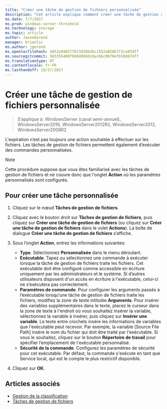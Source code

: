 ```yaml
---
title: "Créer une tâche de gestion de fichiers personnalisée"
description: "Cet article explique comment créer une tâche de gestion de fichiers personnalisée, ainsi que des tâches personnalisées."
ms.date: 7/7/2017
ms.prod: windows-server-threshold
ms.technology: storage
ms.topic: article
author: JasonGerend
manager: brianlic
ms.author: jgerend
ms.openlocfilehash: dd52a94657fb73d28b3bc1552a058b7f3ca954ff
ms.sourcegitcommit: 583355400f6b0d880dc0ac6bc06f0efb50d674f7
ms.translationtype: HT
ms.contentlocale: fr-FR
ms.lasthandoff: 10/17/2017
---
```

# <a name="create-a-custom-file-management-task"></a>Créer une tâche de gestion de fichiers personnalisée

> S’applique à: WindowsServer (canal semi-annuel), WindowsServer2016, WindowsServer2012R2, WindowsServer2012, WindowsServer2008R2

L'expiration n’est pas toujours une action souhaitée à effectuer sur les fichiers. Les tâches de gestion de fichiers permettent également d’exécuter des commandes personnalisées.

> [!Note]
> Cette procédure suppose que vous êtes familiarisé avec les tâches de gestion de fichiers et ne couvre donc que l'onglet **Action** où les paramètres personnalisés sont configurés.

## <a name="to-create-a-custom-task"></a>Pour créer une tâche personnalisée

1.  Cliquez sur le nœud **Tâches de gestion de fichiers**.

2.  Cliquez avec le bouton droit sur **Tâches de gestion de fichiers**, puis cliquez sur **Créer une tâche de gestion de fichiers** (ou cliquez sur **Créer une tâche de gestion de fichiers** dans le volet **Actions**). La boîte de dialogue **Créer une tâche de gestion de fichiers** s’affiche.

3.  Sous l’onglet **Action**, entrez les informations suivantes:

    -   **Type**. Sélectionnez **Personnalisée** dans le menu déroulant.
    -   **Exécutable**. Tapez ou sélectionnez une commande à exécuter lorsque la tâche de gestion de fichiers traite les fichiers. Cet exécutable doit être configuré comme accessible en écriture uniquement par les administrateurs et le système. Si d’autres utilisateurs disposent d'un accès en écriture à l'exécutable, celui-ci ne s’exécutera pas correctement.
    -   **Paramètres de commande**. Pour configurer les arguments passés à l’exécutable lorsqu’une tâche de gestion de fichiers traite les fichiers, modifiez la zone de texte intitulée **Arguments**. Pour insérer des variables supplémentaires dans le texte, placez le curseur dans la zone de texte à l'endroit où vous souhaitez insérer la variable, sélectionnez la variable à insérer, puis cliquez sur **Insérer une variable**. Le texte entre crochets insère les informations de variables que l'exécutable peut recevoir. Par exemple, la variable \[Source File Path\] insère le nom du fichier qui doit être traité par l'exécutable. Si vous le souhaitez, cliquez sur le bouton **Répertoire de travail** pour spécifier l’emplacement de l'exécutable personnalisé.
    -   **Sécurité de la commande**. Configurez les paramètres de sécurité pour cet exécutable. Par défaut, la commande s'exécute en tant que Service local, qui est le compte le plus restrictif disponible.

4.  Cliquez sur **OK**.

## <a name="see-also"></a>Articles associés

-   [Gestion de la classification](classification-management.md)
-   [Tâches de gestion de fichiers](file-management-tasks.md)